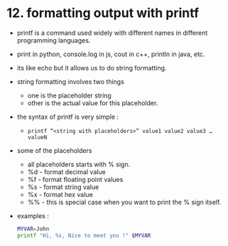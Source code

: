 # 12. formatting output with printf

- printf is a command used widely with different names in different programming languages.
- print in python, console.log in js, cout in c++, println in java, etc.
- its like echo but it allows us to do string formatting.
- string formatting involves two things
    - one is the placeholder string
    - other is the actual value for this placeholder.
- the syntax of printf is very simple :
    - `printf “<string with placeholders>” value1 value2 value3 … valueN`
- some of the placeholders
    - all placeholders starts with % sign.
    - %d - format decimal value
    - %f - format floating point values
    - %s - format string value
    - %x - format hex value
    - %% - this is special case when you want to print the % sign itself.
- examples :
    
    ```bash
    MYVAR=John
    printf "Hi, %s, Nice to meet you !" $MYVAR
    ```